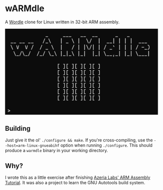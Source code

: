 # wARMdle

A [Wordle](https://www.nytimes.com/games/wordle/index.html) clone for Linux written in 32-bit ARM assembly.

![demo](demo.gif)

## Building

Just give it the ol' `./configure && make`. If you're cross-compiling, use the `--host=arm-linux-gnueabihf` option when running `./configure`. This should produce a `warmdle` binary in your working directory. 

## Why?

I wrote this as a little exercise after finishing [Azeria Labs' ARM Assembly Tutorial](https://azeria-labs.com/writing-arm-assembly-part-1/). It was also a project to learn the GNU Autotools build system.
